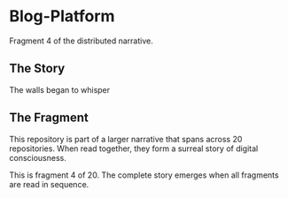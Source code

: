 # Blog-Platform

Fragment 4 of the distributed narrative.

## The Story

The walls began to whisper

## The Fragment

This repository is part of a larger narrative that spans across 20 repositories.
When read together, they form a surreal story of digital consciousness.

This is fragment 4 of 20. The complete story emerges when all fragments are read in sequence.
<!-- Fragment 4 whispers: 1 -->

<!-- Fragment 4 whispers: 2 -->

<!-- Fragment 4 whispers: 3 -->

<!-- Fragment 4 whispers: 4 -->

<!-- Fragment 4 whispers: 6 -->

<!-- Fragment 4 whispers: 8 -->

<!-- Fragment 4 whispers: 9 -->

<!-- Fragment 4 whispers: 11 -->

<!-- Fragment 4 whispers: 12 -->

<!-- Fragment 4 whispers: 13 -->

<!-- Fragment 4 whispers: 16 -->

<!-- Fragment 4 whispers: 17 -->

<!-- Fragment 4 whispers: 18 -->

<!-- Fragment 4 whispers: 19 -->

<!-- Fragment 4 whispers: 22 -->

<!-- Fragment 4 whispers: 23 -->

<!-- Fragment 4 whispers: 24 -->

<!-- Fragment 4 whispers: 26 -->

<!-- Fragment 4 whispers: 27 -->

<!-- Fragment 4 whispers: 29 -->

<!-- Fragment 4 whispers: 31 -->

<!-- Fragment 4 whispers: 32 -->

<!-- Fragment 4 whispers: 33 -->

<!-- Fragment 4 whispers: 34 -->

<!-- Fragment 4 whispers: 36 -->

<!-- Fragment 4 whispers: 37 -->

<!-- Fragment 4 whispers: 38 -->

<!-- Fragment 4 whispers: 39 -->

<!-- Fragment 4 whispers: 41 -->

<!-- Fragment 4 whispers: 43 -->

<!-- Fragment 4 whispers: 44 -->

<!-- Fragment 4 whispers: 46 -->

<!-- Fragment 4 whispers: 47 -->

<!-- Fragment 4 whispers: 48 -->

<!-- Fragment 4 whispers: 51 -->

<!-- Fragment 4 whispers: 52 -->

<!-- Fragment 4 whispers: 53 -->

<!-- Fragment 4 whispers: 54 -->

<!-- Fragment 4 whispers: 57 -->

<!-- Fragment 4 whispers: 58 -->

<!-- Fragment 4 whispers: 59 -->

<!-- Fragment 4 whispers: 61 -->

<!-- Fragment 4 whispers: 62 -->

<!-- Fragment 4 whispers: 64 -->

<!-- Fragment 4 whispers: 66 -->

<!-- Fragment 4 whispers: 67 -->

<!-- Fragment 4 whispers: 68 -->

<!-- Fragment 4 whispers: 69 -->

<!-- Fragment 4 whispers: 71 -->

<!-- Fragment 4 whispers: 72 -->

<!-- Fragment 4 whispers: 73 -->

<!-- Fragment 4 whispers: 74 -->

<!-- Fragment 4 whispers: 76 -->

<!-- Fragment 4 whispers: 78 -->

<!-- Fragment 4 whispers: 79 -->

<!-- Fragment 4 whispers: 81 -->

<!-- Fragment 4 whispers: 82 -->

<!-- Fragment 4 whispers: 83 -->

<!-- Fragment 4 whispers: 86 -->

<!-- Fragment 4 whispers: 87 -->

<!-- Fragment 4 whispers: 88 -->

<!-- Fragment 4 whispers: 89 -->

<!-- Fragment 4 whispers: 92 -->

<!-- Fragment 4 whispers: 93 -->

<!-- Fragment 4 whispers: 94 -->

<!-- Fragment 4 whispers: 96 -->

<!-- Fragment 4 whispers: 97 -->

<!-- Fragment 4 whispers: 99 -->

<!-- Fragment 4 whispers: 101 -->

<!-- Fragment 4 whispers: 102 -->

<!-- Fragment 4 whispers: 103 -->

<!-- Fragment 4 whispers: 104 -->

<!-- Fragment 4 whispers: 106 -->

<!-- Fragment 4 whispers: 107 -->

<!-- Fragment 4 whispers: 108 -->

<!-- Fragment 4 whispers: 109 -->

<!-- Fragment 4 whispers: 111 -->

<!-- Fragment 4 whispers: 113 -->

<!-- Fragment 4 whispers: 114 -->

<!-- Fragment 4 whispers: 116 -->

<!-- Fragment 4 whispers: 117 -->

<!-- Fragment 4 whispers: 118 -->

<!-- Fragment 4 whispers: 121 -->

<!-- Fragment 4 whispers: 122 -->

<!-- Fragment 4 whispers: 123 -->

<!-- Fragment 4 whispers: 124 -->

<!-- Fragment 4 whispers: 127 -->

<!-- Fragment 4 whispers: 128 -->

<!-- Fragment 4 whispers: 129 -->

<!-- Fragment 4 whispers: 131 -->

<!-- Fragment 4 whispers: 132 -->
